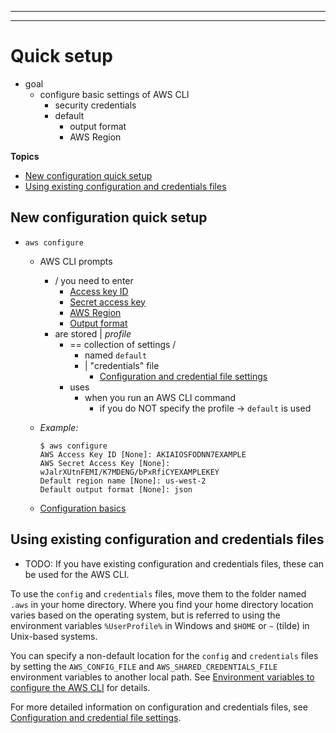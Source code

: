 --------

--------

# Quick setup<a name="getting-started-quickstart"></a>

* goal
  * configure basic settings of AWS CLI
    * security credentials
    * default
      * output format
      * AWS Region

**Topics**
* [New configuration quick setup](#getting-started-quickstart-new)
* [Using existing configuration and credentials files](#getting-started-quickstart-existing)

## New configuration quick setup<a name="getting-started-quickstart-new"></a>

* `aws configure`
  * AWS CLI prompts 
    * / you need to enter
      * [Access key ID](cli-configure-quickstart.md#cli-configure-quickstart-creds)
      * [Secret access key](cli-configure-quickstart.md#cli-configure-quickstart-creds)
      * [AWS Region](cli-configure-quickstart.md#cli-configure-quickstart-region)
      * [Output format](cli-configure-quickstart.md#cli-configure-quickstart-format)
    * are stored | *profile*
      * == collection of settings /
        * named `default`
        * | "credentials" file
          * [Configuration and credential file settings](cli-configure-files.md)
      * uses
        * when you run an AWS CLI command
          * if you do NOT specify the profile -> `default` is used 
  * _Example:_

    ```
    $ aws configure
    AWS Access Key ID [None]: AKIAIOSFODNN7EXAMPLE
    AWS Secret Access Key [None]: wJalrXUtnFEMI/K7MDENG/bPxRfiCYEXAMPLEKEY
    Default region name [None]: us-west-2
    Default output format [None]: json
    ```
  * [Configuration basics](cli-configure-quickstart.md)

## Using existing configuration and credentials files<a name="getting-started-quickstart-existing"></a>

* TODO:
If you have existing configuration and credentials files, these can be used for the AWS CLI\. 

To use the `config` and `credentials` files, move them to the folder named `.aws` in your home directory\. Where you find your home directory location varies based on the operating system, but is referred to using the environment variables `%UserProfile%` in Windows and `$HOME` or `~` \(tilde\) in Unix\-based systems\. 

You can specify a non\-default location for the `config` and `credentials` files by setting the `AWS_CONFIG_FILE` and `AWS_SHARED_CREDENTIALS_FILE` environment variables to another local path\. See [Environment variables to configure the AWS CLI](cli-configure-envvars.md) for details\. 

For more detailed information on configuration and credentials files, see [Configuration and credential file settings](cli-configure-files.md)\.